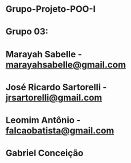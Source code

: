 ﻿# Grupo-Projeto-POO-I

# Grupo 03: 
# Marayah Sabelle - marayahsabelle@gmail.com
# José Ricardo Sartorelli - jrsartorelli@gmail.com
# Leomim Antônio - falcaobatista@gmail.com
# Gabriel Conceição
